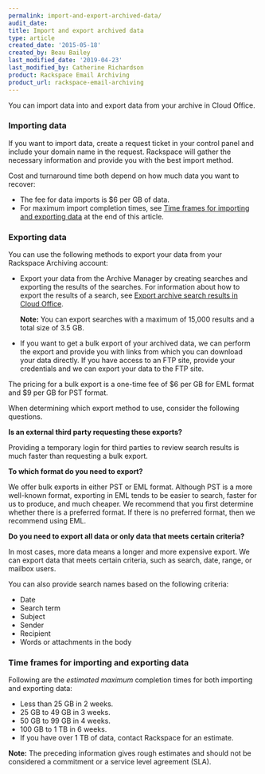 ```yaml
---
permalink: import-and-export-archived-data/
audit_date:
title: Import and export archived data
type: article
created_date: '2015-05-18'
created_by: Beau Bailey
last_modified_date: '2019-04-23'
last_modified_by: Catherine Richardson
product: Rackspace Email Archiving
product_url: rackspace-email-archiving
---
```


You can import data into and export data from your archive in Cloud
Office.

### Importing data ###

If you want to import data, create a request ticket in your control
panel and include your domain name in the request. Rackspace will gather
the necessary information and provide you with the best import method.

Cost and turnaround time both depend on how much data you want to
recover:

-   The fee for data imports is \$6 per GB of data.
-   For maximum import completion times, see [Time frames for importing
    and exporting data](#maxtime) at the end of this article.

### Exporting data ###

You can use the following methods to export your data from your
Rackspace Archiving account:

-   Export your data from the Archive Manager by creating searches and
    exporting the results of the searches. For information about how to
    export the results of a search, see [Export archive search results
    in Cloud
    Office](/how-to/export-archive-search-results-in-cloud-office).

    **Note:** You can export searches with a maximum of 15,000
results and a total size of 3.5 GB.

-   If you want to get a bulk export of your archived data, we can
    perform the export and provide you with links from which you can
    download your data directly. If you have access to an FTP site,
    provide your credentials and we can export your data to the
    FTP site.

The pricing for a bulk export is a one-time fee of \$6 per GB
for EML format and \$9 per GB for PST format.

When determining which export method to use, consider the following
questions.

**Is an external third party requesting these exports?**

Providing a temporary login for third parties to review search results
is much faster than requesting a bulk export.

**To which format do you need to export?**

We offer bulk exports in either PST or EML format. Although PST is a
more well-known format, exporting in EML tends to be easier to search,
faster for us to produce, and much cheaper. We recommend that you first
determine whether there is a preferred format. If there is no preferred
format, then we recommend using EML.

**Do you need to export all data or only data that meets certain criteria?**

In most cases, more data means a longer and more expensive export. We
can export data that meets certain criteria, such as search, date,
range, or mailbox users.

You can also provide search names based on the following criteria:

-   Date
-   Search term
-   Subject
-   Sender
-   Recipient
-   Words or attachments in the body

### Time frames for importing and exporting data ###

Following are the *estimated maximum* completion times for both importing and
exporting data:

-  Less than 25 GB in 2 weeks.
-  25 GB to 49 GB in 3 weeks.
-  50 GB to 99 GB in 4 weeks.
-  100 GB to 1 TB in 6 weeks.
-  If you have over 1 TB of data, contact Rackspace for an estimate.

**Note:** The preceding information gives rough estimates and should not be considered a commitment or a service level agreement (SLA).
